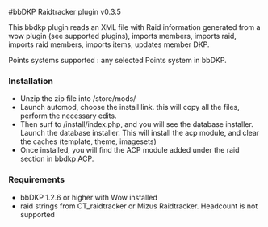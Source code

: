 #bbDKP Raidtracker plugin v0.3.5

This bbdkp plugin reads an XML file with Raid information generated from a wow plugin (see supported plugins), imports members, imports raid, imports raid members, imports items, updates member DKP. 

Points systems supported : any selected Points system in bbDKP. 

### Installation
* 	Unzip the zip file into /store/mods/</li>
* 	Launch automod, choose the install link. this will copy all the files, perform the necessary edits. </li>
* 	Then surf to /install/index.php, and you will see the database installer. Launch the database installer.  This will install the acp module, and clear the caches (template, theme, imagesets)
*	Once installed, you will find the ACP module added under the raid section in bbdkp ACP.</li>


### Requirements
*	bbDKP 1.2.6 or higher with Wow installed
*	raid strings from CT_raidtracker or Mizus Raidtracker. Headcount is not supported





